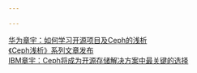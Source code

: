 ```yaml
---
  
---
```



[华为章宇：如何学习开源项目及Ceph的浅析](http://www.csdn.net/article/2014-04-10/2819247-how-to-learn-opensouce-project-&-ceph)      
[《Ceph浅析》系列文章发布](http://www.infoq.com/cn/news/2014/01/ceph-overview)     
[IBM章宇：Ceph将成为开源存储解决方案中最关键的选择](http://cio.zdnet.com.cn/cio/2013/1217/3005633.shtml)    
[]()


